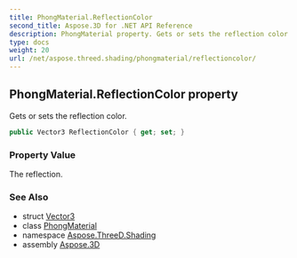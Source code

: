 ```yaml
---
title: PhongMaterial.ReflectionColor
second_title: Aspose.3D for .NET API Reference
description: PhongMaterial property. Gets or sets the reflection color
type: docs
weight: 20
url: /net/aspose.threed.shading/phongmaterial/reflectioncolor/
---
```

## PhongMaterial.ReflectionColor property

Gets or sets the reflection color.

```csharp
public Vector3 ReflectionColor { get; set; }
```

### Property Value

The reflection.

### See Also

* struct [Vector3](../../../aspose.threed.utilities/vector3/)
* class [PhongMaterial](../)
* namespace [Aspose.ThreeD.Shading](../../../aspose.threed.shading/)
* assembly [Aspose.3D](../../../)


